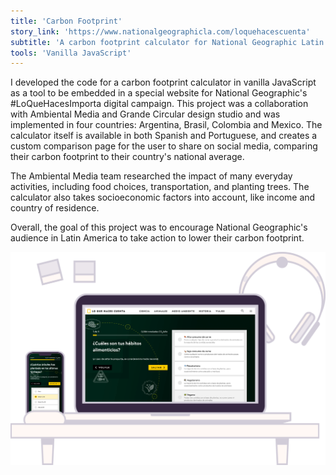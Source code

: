 ```yaml
---
title: 'Carbon Footprint'
story_link: 'https://www.nationalgeographicla.com/loquehacescuenta'
subtitle: 'A carbon footprint calculator for National Geographic Latin America'
tools: 'Vanilla JavaScript'
---
```


I developed the code for a carbon footprint calculator in vanilla JavaScript as a tool to be embedded in a special website for National Geographic's #LoQueHacesImporta digital campaign. This project was a collaboration with Ambiental Media and Grande Circular design studio and was implemented in four countries: Argentina, Brasil, Colombia and Mexico. The calculator itself is available in both Spanish and Portuguese, and creates a custom comparison page for the user to share on social media, comparing their carbon footprint to their country's national average. 

The Ambiental Media team researched the impact of many everyday activities, including food choices, transportation, and planting trees. The calculator also takes socioeconomic factors into account, like income and country of residence. 

Overall, the goal of this project was to encourage National Geographic's audience in Latin America to take action to lower their carbon footprint.


![calculadora8-screens](calculadora8-screens.png "calculadora de carbono")